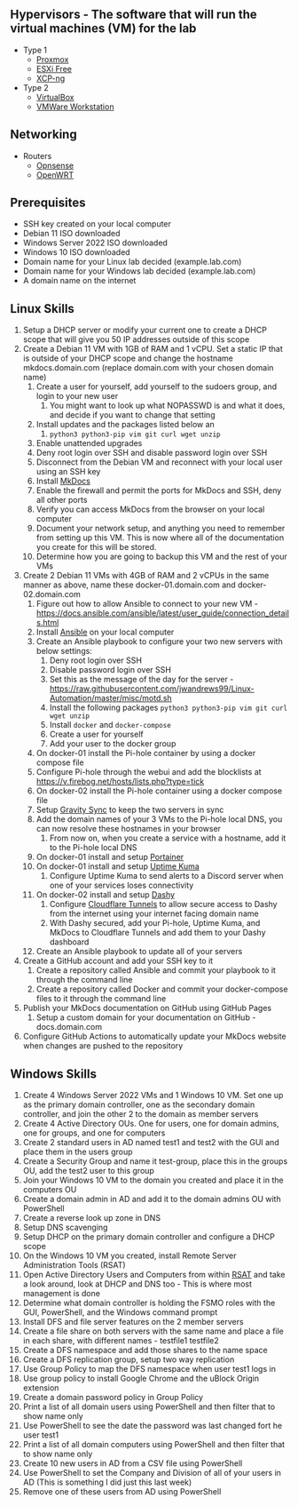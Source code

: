 ## Hypervisors - The software that will run the virtual machines (VM) for the lab 
- Type 1
	- [Proxmox](https://www.proxmox.com/en/proxmox-ve)
	- [ESXi Free](https://customerconnect.vmware.com/en/evalcenter?p=free-esxi8)
	- [XCP-ng](https://xcp-ng.org/)
- Type 2
	- [VirtualBox](https://www.virtualbox.org/)
	- [VMWare Workstation](https://www.vmware.com/products/workstation-pro.html)

## Networking
- Routers
	- [Opnsense](https://opnsense.org/)
	- [OpenWRT](https://openwrt.org/start)

## Prerequisites 
- SSH key created on your local computer
- Debian 11 ISO downloaded
- Windows Server 2022 ISO downloaded
- Windows 10 ISO downloaded
- Domain name for your Linux lab decided (example.lab.com)
- Domain name for your Windows lab decided (example.lab.com)
- A domain name on the internet

## Linux Skills
1. Setup a DHCP server or modify your current one to create a DHCP scope that will give you 50 IP addresses outside of this scope
2. Create a Debian 11 VM with 1GB of RAM and 1 vCPU. Set a static IP that is outside of your DHCP scope and change the hostname mkdocs.domain.com (replace domain.com with your chosen domain name)
	1. Create a user for yourself, add yourself to the sudoers group, and login to your new user
		1. You might want to look up what NOPASSWD is and what it does, and decide if you want to change that setting
	2. Install updates and the packages listed below an
		1. `python3 python3-pip vim git curl wget unzip`
	3. Enable unattended upgrades
	4. Deny root login over SSH and disable password login over SSH
	5. Disconnect from the Debian VM and reconnect with your local user using an SSH key
	6. Install [MkDocs](https://www.mkdocs.org/getting-started/)
	7. Enable the firewall and permit the ports for MkDocs and SSH, deny all other ports
	8. Verify you can access MkDocs from the browser on your local computer
	9. Document your network setup, and anything you need to remember from setting up this VM. This is now where all of the documentation you create for this will be stored.
	10. Determine how you are going to backup this VM and the rest of your VMs
3. Create 2 Debian 11 VMs with 4GB of RAM and 2 vCPUs in the same manner as above, name these docker-01.domain.com and docker-02.domain.com
	1. Figure out how to allow Ansible to connect to your new VM - https://docs.ansible.com/ansible/latest/user_guide/connection_details.html
	2. Install [Ansible](https://docs.ansible.com/ansible/latest/user_guide/index.html) on your local computer
	3. Create an Ansible playbook to configure your two new servers with below settings:
		1. Deny root login over SSH
		2. Disable password login over SSH
		3. Set this as the message of the day for the server - https://raw.githubusercontent.com/jwandrews99/Linux-Automation/master/misc/motd.sh
		4. Install the following packages `python3 python3-pip vim git curl wget unzip`
		5. Install `docker` and `docker-compose`
		6. Create a user for yourself
		7. Add your user to the docker group
	4. On docker-01 install the Pi-hole container by using a docker compose file
	5. Configure Pi-hole through the webui and add the blocklists at https://v.firebog.net/hosts/lists.php?type=tick
	6. On docker-02 install the Pi-hole container using a docker compose file
	7. Setup [Gravity Sync](https://github.com/vmstan/gravity-sync) to keep the two servers in sync
	8. Add the domain names of your 3 VMs to the Pi-hole local DNS, you can now resolve these hostnames in your browser
		1. From now on, when you create a service with a hostname, add it to the Pi-hole local DNS
	9. On docker-01 install and setup [Portainer](https://docs.portainer.io/start/intro)
	10. On docker-01 install and setup [Uptime Kuma](https://github.com/louislam/uptime-kuma)
		1. Configure Uptime Kuma to send alerts to a Discord server when one of your services loses connectivity
	11. On docker-02 install and setup [Dashy](https://github.com/lissy93/dashy)
		1. Configure [Cloudflare Tunnels](https://developers.cloudflare.com/cloudflare-one/connections/connect-apps) to allow secure access to Dashy from the internet using your internet facing domain name
		2. With Dashy secured, add your Pi-hole, Uptime Kuma, and MkDocs to Cloudflare Tunnels and add them to your Dashy dashboard
	12. Create an Ansible playbook to update all of your servers 
4. Create a GitHub account and add your SSH key to it
	1. Create a repository called Ansible and commit your playbook to it through the command line
	2. Create a repository called Docker and commit your docker-compose files to it through the command line
5. Publish your MkDocs documentation on GitHub using GitHub Pages
	1. Setup a custom domain for your documentation on GitHub - docs.domain.com
6. Configure GitHub Actions to automatically update your MkDocs website when changes are pushed to the repository

## Windows Skills

1. Create 4 Windows Server 2022 VMs and 1 Windows 10 VM. Set one up as the primary domain controller, one as the secondary domain controller, and join the other 2 to the domain as member servers
2. Create 4 Active Directory OUs. One for users, one for domain admins, one for groups, and one for computers
3. Create 2 standard users in AD named test1 and test2 with the GUI and place them in the users group
4. Create a Security Group and name it test-group, place this in the groups OU, add the test2 user to this group
5. Join your Windows 10 VM to the domain you created and place it in the computers OU
6. Create a domain admin in AD and add it to the domain admins OU with PowerShell
7. Create a reverse look up zone in DNS
8. Setup DNS scavenging
9. Setup DHCP on the primary domain controller and configure a DHCP scope
10. On the Windows 10 VM you created, install Remote Server Administration Tools (RSAT)
11. Open Active Directory Users and Computers from within [RSAT](https://learn.microsoft.com/en-us/troubleshoot/windows-server/system-management-components/remote-server-administration-tools) and take a look around, look at DHCP and DNS too - This is where most management is done
12. Determine what domain controller is holding the FSMO roles with the GUI, PowerShell, and the Windows command prompt
13. Install DFS and file server features on the 2 member servers
14. Create a file share on both servers with the same name and place a file in each share, with different names - testfile1 testfile2
15. Create a DFS namespace and add those shares to the name space
16. Create a DFS replication group, setup two way replication
17. Use Group Policy to map the DFS namespace when user test1 logs in
18. Use group policy to install Google Chrome and the uBlock Origin extension
19. Create a domain password policy in Group Policy
20. Print a list of all domain users using PowerShell and then filter that to show name only
21. Use PowerShell to see the date the password was last changed fort he user test1
22. Print a list of all domain computers using PowerShell and then filter that to show name only
23. Create 10 new users in AD from a CSV file using PowerShell
24. Use PowerShell to set the Company and Division of all of your users in AD (This is something I did just this last week)
25. Remove one of these users from AD using PowerShell